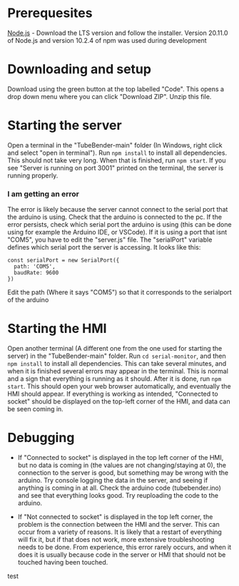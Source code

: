 # Prerequesites
[Node.js](https://nodejs.org/en) - Download the LTS version and follow the installer. Version 20.11.0 of Node.js and version 10.2.4 of npm was used during development

# Downloading and setup
Download using the green button at the top labelled "Code". This opens a drop down menu where you can click "Download ZIP". Unzip this file.

# Starting the server
Open a terminal in the "TubeBender-main" folder (In Windows, right click and select "open in terminal"). Run `npm install` to install all dependencies. This should not take very long. When that is finished, run `npm start`. If you see "Server is running on port 3001" printed on the terminal, the server is running properly.

### I am getting an error

The error is likely because the server cannot connect to the serial port that the arduino is using. Check that the arduino is connected to the pc. If the error persists, check which serial port the arduino is using (this can be done using for example the Arduino IDE, or VSCode). If it is using a port that isnt "COM5", you have to edit the "server.js" file. The "serialPort" variable defines which serial port the server is accessing. It looks like this:

```
const serialPort = new SerialPort({
  path: 'COM5',
  baudRate: 9600
})
```

Edit the path (Where it says "COM5") so that it corresponds to the serialport of the arduino

# Starting the HMI

Open another terminal (A different one from the one used for starting the server) in the "TubeBender-main" folder. Run `cd serial-monitor`, and then `npm install` to install all dependencies. This can take several minutes, and when it is finished several errors may appear in the terminal. This is normal and a sign that everything is running as it should. After it is done, run `npm start`. This should open your web browser automatically, and eventually the HMI should appear. If everything is working as intended, "Connected to socket" should be displayed on the top-left corner of the HMI, and data can be seen coming in.

# Debugging
- If "Connected to socket" is displayed in the top left corner of the HMI, but no data is coming in (the values are not changing/staying at 0), the connection to the server is good, but something may be wrong with the arduino. Try console logging the data in the server, and seeing if anything is coming in at all. Check the arduino code (tubebender.ino) and see that everything looks good. Try reuploading the code to the arduino.

- If "Not connected to socket" is displayed in the top left corner, the problem is the connection between the HMI and the server. This can occur from a variety of reasons. It is likely that a restart of everything will fix it, but if that does not work, more extensive troubleshooting needs to be done. From experience, this error rarely occurs, and when it does it is usually because code in the server or HMI that should not be touched having been touched.

test